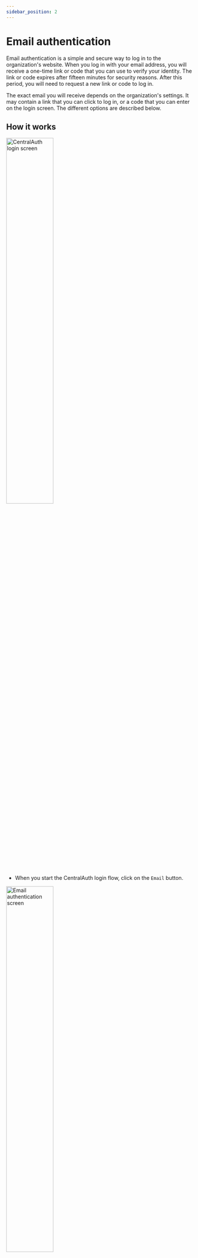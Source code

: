 ```yaml
---
sidebar_position: 2
---
```


# Email authentication

Email authentication is a simple and secure way to log in to the organization's website. When you log in with your email address, you will receive a one-time link or code that you can use to verify your identity. The link or code expires after fifteen minutes for security reasons. After this period, you will need to request a new link or code to log in.

The exact email you will receive depends on the organization's settings. It may contain a link that you can click to log in, or a code that you can enter on the login screen. The different options are described below.

## How it works

<img src="/img/LoginScreen.png" alt="CentralAuth login screen" width="50%" height="50%" />

- When you start the CentralAuth login flow, click on the `Email` button.

<img src="/img/EmailAuthenticationScreen.png" alt="Email authentication screen" width="50%" height="50%" />

- Enter your email address and click the `Log in` button.

## Login options

<details>
<summary>One-time link</summary>

- You will receive an email with a login link. You can verify the email by checking that the token corresponds with the token displayed in your browser.
- After clicking the link, you will be automatically logged into your account.
- If the link expires, you may need to request a new one.
- Make sure to check your spam folder if you do not see the email.

:::info
You may see two login links in the email, based on the organization's settings. You can use either link to log in. The first link logs you in on the device you are using to open the email, while the second link logs you in on the device you used to start the login flow. If you experience any issues, please reach out to your organization's support team for assistance.
:::
</details>

<details>
<summary>Challenge</summary>
- You will receive an email with three numbers. One will correspond with the token displayed on the login screen. 
- Click the correct number in the email to log in.
- If you click the wrong number, you will be asked to try again.
- Make sure to check your spam folder if you do not see the email.

:::info
You will be logged in on the device you used to start the login flow.
:::
</details>

<details>
<summary>One-time code</summary>
- You will receive an email with a 5-digit number.
- Copy the number to the input field in your browser to log in.
- If you input the wrong number, you will be asked to try again.
- Make sure to check your spam folder if you do not see the email.
</details>

## Undo a login attempt
When you use a one-time login link or a challenge, you may see the option to undo a login attempt when returning to your browser. If you made a mistake or do not trust the login attempt, you can click the `Undo` button to cancel the session.